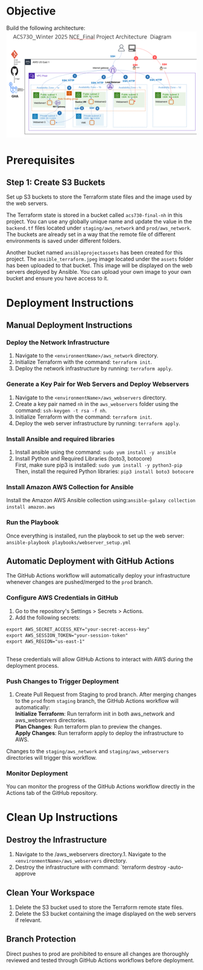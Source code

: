 # Objective
Build the following architecture:
![Topology](topology.png)

# Prerequisites
## Step 1: Create S3 Buckets
Set up S3 buckets to store the Terraform state files and the image used by the web servers.

The Terraform state is stored in a bucket called `acs730-final-nh` in this project. You can use any globally unique name and update the value in the `backend.tf` files located under `staging/aws_network` and `prod/aws_network`. The buckets are already set in a way that the remote file of different environments is saved under different folders.

Another bucket named `ansibleprojectassets` has been created for this project. The `ansible_terraform.jpeg` image located under the `assets` folder has been uploaded to that bucket. This image will be displayed on the web servers deployed by Ansible. You can upload your own image to your own bucket and ensure you have access to it.

# Deployment Instructions 

## Manual Deployment Instructions

### Deploy the Network Infrastructure
1. Navigate to the `<environmentName>/aws_network` directory.
2. Initialize Terraform with the command: `terraform init`.
3. Deploy the network infrastructure by running: `terraform apply`.

### Generate a Key Pair for Web Servers and Deploy Webservers
1. Navigate to the `<environmentName>/aws_webservers` directory.
2. Create a key pair named `nh` in the `aws_webservers` folder using the command: `ssh-keygen -t rsa -f nh`.
3. Initialize Terraform with the command: `terraform init`.
4. Deploy the web server infrastructure by running: `terraform apply`.

### Install Ansible and required libraries
1. Install ansible using the  command: `sudo yum install -y ansible`
2. Install Python and Required Libraries (boto3, botocore)<br>
First, make sure pip3 is installed: `sudo yum install -y python3-pip`<br>
Then, install the required Python libraries:
`pip3 install boto3 botocore`

### Install Amazon AWS Collection for Ansible
Install the Amazon AWS Ansible collection using:`ansible-galaxy collection install amazon.aws`

### Run the Playbook
Once everything is installed, run the playbook to set up the web server:
`ansible-playbook playbooks/webserver_setup.yml`

## Automatic Deployment with GitHub Actions

The GitHub Actions workflow will automatically deploy your infrastructure whenever changes are pushed/merged to the `prod` branch.

### Configure AWS Credentials in GitHub
1. Go to the repository's Settings > Secrets > Actions. <br>
2. Add the following secrets:<br>
```export AWS_ACCESS_KEY_ID="your-access-key-id"
export AWS_SECRET_ACCESS_KEY="your-secret-access-key"
export AWS_SESSION_TOKEN="your-session-token"
export AWS_REGION="us-east-1"
```
 <br>
These credentials will allow GitHub Actions to interact with AWS during the deployment process.

### Push Changes to Trigger Deployment <br>
1. Create Pull Request from Staging to prod branch. After merging changes to the `prod` from `staging` branch, the GitHub Actions workflow will automatically:<br>
**Initialize Terraform**: Run terraform init in both aws_network and aws_webservers directories. <br>
**Plan Changes**: Run terraform plan to preview the changes.<br>
**Apply Changes**: Run terraform apply to deploy the infrastructure to AWS.<br>

Changes to the `staging/aws_network` and `staging/aws_webservers` directories will trigger this workflow.

### Monitor Deployment
You can monitor the progress of the GitHub Actions workflow directly in the Actions tab of the GitHub repository. 


# Clean Up Instructions
## Destroy the Infrastructure
1. Navigate to the <environmentName>/aws_webservers directory.1. Navigate to the `<environmentName>/aws_webservers` directory.
2. Destroy the infrastructure with command: `terraform destroy -auto-approve

## Clean Your Workspace
1. Delete the S3 bucket used to store the Terraform remote state files.
2. Delete the S3 bucket containing the image displayed on the web servers if relevant.

## Branch Protection
Direct pushes to prod are prohibited to ensure all changes are thoroughly reviewed and tested through GitHub Actions workflows before deployment.


